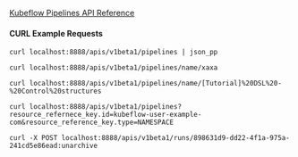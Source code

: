 
[Kubeflow Pipelines API Reference](https://www.kubeflow.org/docs/components/pipelines/reference/api/kubeflow-pipeline-api-spec/)

#### CURL Example Requests

`curl localhost:8888/apis/v1beta1/pipelines | json_pp`

`curl localhost:8888/apis/v1beta1/pipelines/name/xaxa`

`curl localhost:8888/apis/v1beta1/pipelines/name/[Tutorial]%20DSL%20-%20Control%20structures`

`curl localhost:8888/apis/v1beta1/pipelines?resource_refernece_key.id=kubeflow-user-example-com&resource_reference_key.type=NAMESPACE`

`curl -X POST localhost:8888/apis/v1beta1/runs/898631d9-dd22-4f1a-975a-241cd5e86ead:unarchive`

